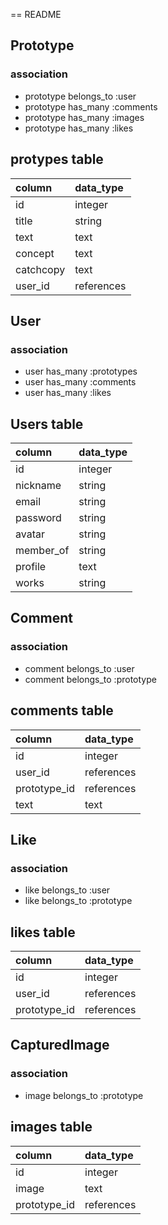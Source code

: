 == README

## Prototype

### association
- prototype belongs_to :user <br>
- prototype has_many :comments <br>
- prototype has_many :images <br>
- prototype has_many :likes  <br>

## protypes table
|column|data_type|
|:--|:--|
|id|integer|
|title|string|
|text|text|
|concept|text|
|catchcopy|text|
|user_id|references|


## User

### association
- user has_many :prototypes <br>
- user has_many :comments <br>
- user has_many :likes <br>

## Users table
|column|data_type|
|:--|:--|
|id|integer|
|nickname|string|
|email|string|
|password|string|
|avatar|string|
|member_of|string|
|profile|text|
|works|string|

## Comment

### association
- comment belongs_to :user <br>
- comment belongs_to :prototype <br>

## comments table
|column|data_type|
|:--|:--|
|id|integer|
|user_id|references|
|prototype_id|references|
|text|text|


## Like

### association
- like belongs_to :user <br>
- like belongs_to :prototype <br>

## likes table
|column|data_type|
|:--|:--|
|id|integer|
|user_id|references|
|prototype_id|references|


## CapturedImage

### association
- image belongs_to :prototype <br>

## images table
|column|data_type|
|:--|:--|
|id|integer|
|image|text|
|prototype_id|references|

